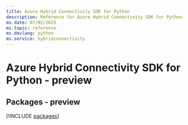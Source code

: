```yaml
---
title: Azure Hybrid Connectivity SDK for Python
description: Reference for Azure Hybrid Connectivity SDK for Python
ms.date: 07/02/2025
ms.topic: reference
ms.devlang: python
ms.service: hybridconnectivity
---
```

# Azure Hybrid Connectivity SDK for Python - preview
## Packages - preview
[!INCLUDE [packages](hybrid-connectivity-index.md)]